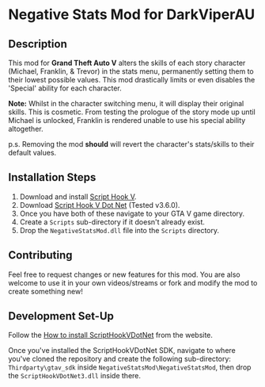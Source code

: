 # Negative Stats Mod for DarkViperAU

## Description

This mod for **Grand Theft Auto V** alters the skills of each story character (Michael, Franklin, & Trevor) in the stats menu, permanently setting them to their lowest possible values. This mod drastically limits or even disables the 'Special' ability for each character.

**Note:**
Whilst in the character switching menu, it will display their original skills. This is cosmetic. From testing  the prologue of the story mode up until Michael is unlocked, Franklin is rendered unable to use his special ability altogether.

p.s. Removing the mod **should** will revert the character's stats/skills to their default values.

## Installation Steps

1. Download and install [Script Hook V](http://www.dev-c.com/gtav/scripthookv/).
2. Download [Script Hook V Dot Net](https://github.com/scripthookvdotnet/scripthookvdotnet/releases) (Tested v3.6.0).
3. Once you have both of these navigate to your GTA V game directory.
4. Create a `Scripts` sub-directory if it doesn't already exist.
5. Drop the `NegativeStatsMod.dll` file into the `Scripts` directory.

## Contributing

Feel free to request changes or new features for this mod. You are also welcome to use it in your own videos/streams or fork and modify the mod to create something new!

## Development Set-Up

Follow the [How to install ScriptHookVDotNet](https://nitanmarcel.github.io/scripthookvdotnet/index.html) from the website.

Once you've installed the ScriptHookVDotNet SDK, navigate to where you've cloned the repository and create the following sub-directory: `Thirdparty\gtav_sdk` inside `NegativeStatsMod\NegativeStatsMod`, then drop the `ScriptHookVDotNet3.dll` inside there.
